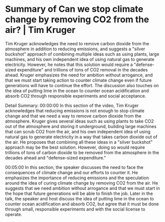 # Summary of Can we stop climate change by removing CO2 from the air? | Tim Kruger

Tim Kruger acknowledges the need to remove carbon dioxide from the atmosphere in addition to reducing emissions, and suggests a "silver buckshot" approach of combining multiple ideas such as using plants, large machines, and his own independent idea of using natural gas to generate electricity. However, he notes that this solution would require a "defense-sized expenditure" and trillions of tons of CO2 removal in the decades ahead. Kruger emphasizes the need for ambition without arrogance, and that we must start taking action to counter climate change even if future generations will have to continue the effort. The discussion also touches on the idea of putting lime in the ocean to counter ocean acidification and absorb CO2 through responsible experiments and social acceptance.

Detail Summary: 
00:00:00
In this section of the video, Tim Kruger acknowledges that reducing emissions is not enough to stop climate change and that we need a way to remove carbon dioxide from the atmosphere. Kruger gives several ideas such as using plants to take CO2 out of the atmosphere and storing it underground, building large machines that can scrub CO2 from the air, and his own independent idea of using natural gas to generate electricity in a way that takes carbon dioxide out of the air. He proposes that combining all these ideas in a "silver buckshot” approach may be the best solution. However, doing so would require trillions of tons of carbon dioxide to be removed from the atmosphere in the decades ahead and "defense-sized expenditure."

00:05:00
In this section, the speaker discusses the need to face the consequences of climate change and our efforts to counter it. He emphasizes the importance of reducing emissions and the speculation around the idea of curing climate change by removing CO2 from the air. He suggests that we need ambition without arrogance and that we must start in the hope that future generations will be able to finish the job. Later in the talk, the speaker and host discuss the idea of putting lime in the ocean to counter ocean acidification and absorb CO2, but agree that it must be done through small, responsible experiments and with the social license to operate.

